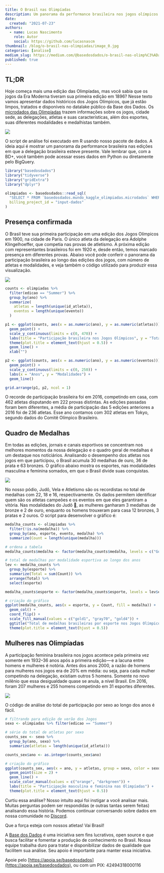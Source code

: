 ```yaml
---
title: O Brasil nas Olimpíadas
description: Um panorama da performance brasileira nos jogos olímpicos ao longo dos anos
date:
  created: "2021-07-23"
authors:
  - name: Lucas Nascimento
    role: Autor
    social: https://github.com/lucasnascm
thumbnail: /blog/o-brasil-nas-olimpiadas/image_0.jpg
categories: [analise]
medium_slug: https://medium.com/@basedosdados/o-brasil-nas-olimp%C3%ADadas-2a3f9960cc69
published: true
---
```


## TL;DR

Hoje começa mais uma edição das Olimpíadas, mas você sabia que os jogos da Era Moderna tiveram sua primeira edição em 1896? Nesse texto vamos apresentar dados históricos dos Jogos Olímpicos, que já estão limpos, tratados e disponíveis no datalake público da Base dos Dados. Os [microdados das Olimpíadas](/dataset/62f8cb83-ac37-48be-874b-b94dd92d3e2b?table=567b1ccd-d8c2-4616-bacb-cf5c0e7b8d89) trazem informações sobre os jogos, cidade sede, as delegações, atletas e suas características, além dos esportes, suas diferentes modalidades e medalhistas também.

<Image src="/blog/o-brasil-nas-olimpiadas/image_0.jpg"/>

O script de análise foi executado em R usando nosso pacote de dados. A ideia aqui é mostrar um panorama da performance brasileira nas edições em que a delegação brasileira esteve presente. Vale lembrar que, com a BD+, você também pode acessar esses dados em Python ou diretamente pelo BigQuery.

```r
library("basedosdados")
library("tidyverse")
library("gridExtra")
library("dplyr")

olimpiadas <- basedosdados::read_sql(
  "SELECT * FROM `basedosdados.mundo_kaggle_olimpiadas.microdados` WHERE delegacao = 'BRA'",
  billing_project_id = "input-dados"
)
```

## Presença confirmada

O Brasil teve sua primeira participação em uma edição dos Jogos Olímpicos em 1900, na cidade de Paris. O único atleta da delegação era Adolphe Klingelhoeffer, que competia nas provas de atletismo. A próxima edição com representantes brasileiros foi em 1920 e, desde então, temos marcado presença em diferentes provas. Abaixo você pode conferir o panorama da participação brasileira ao longo das edições dos jogos, com número de atletas e modalidades, e veja também o código utilizado para produzir essa visualização.

<Image src="/blog/o-brasil-nas-olimpiadas/image_1.png"/>

```r
counts <- olimpiadas %>%
  filter(edicao == "Summer") %>%
  group_by(ano) %>%
  summarize(
    atletas = length(unique(id_atleta)),
    eventos = length(unique(evento))
  )

p1 <- ggplot(counts, aes(x = as.numeric(ano), y = as.numeric(atletas))) +
  geom_point() +
  scale_y_continuous(limits = c(0, 470)) +
  labs(title = "Participação brasileira nos Jogos Olímpicos", y = "Total de atletas") +
  theme(plot.title = element_text(hjust = 0.5)) +
  geom_line() +
  xlab("")

p2 <- ggplot(counts, aes(x = as.numeric(ano), y = as.numeric(eventos))) +
  geom_point() +
  scale_y_continuous(limits = c(0, 250)) +
  labs(x = "Anos", y = "Modalidades") +
  geom_line()

grid.arrange(p1, p2, ncol = 1)
```

O recorde de participação brasileira foi em 2016, competindo em casa, com 462 atletas disputando em 222 provas distintas. As edições passadas foram bem diferentes, a média de participação das 5 edições anteriores a 2016 foi de 236 atletas. Esse ano contamos com 302 atletas em Tokyo, segundo dados do Comitê Olímpico Brasileiro.

## Quadro de Medalhas

Em todas as edições, jornais e canais esportivos se concentram nos melhores momentos da nossa delegação e o quadro geral de medalhas é um destaque nos noticiários. Analisando o desempenho dos atletas nos jogos em que participou, o Brasil acumula 30 medalhas de ouro, 36 de prata e 63 bronzes. O gráfico abaixo mostra os esportes, nas modalidades masculina e feminina somados, em que o Brasil divide suas conquistas.

<Image src="/blog/o-brasil-nas-olimpiadas/image_2.png"/>

No nosso pódio, Judô, Vela e Atletismo são os recordistas no total de medalhas com 22, 18 e 16, respectivamente. Os dados permitem identificar quem são os atletas campeões e os eventos em que eles garantiram a vitória. Nas modalidades do Judô 🥋, as mulheres ganharam 3 medalhas de bronze e 2 de ouro, enquanto os homens trouxeram para casa 12 bronzes, 3 pratas e 2 ouros. O script para desenvolver o gráfico é:

```r
medalha_counts <- olimpiadas %>%
  filter(!is.na(medalha)) %>%
  group_by(ano, esporte, evento, medalha) %>%
  summarize(Count = length(unique(medalha)))

# ordena a tabela
medalha_counts$medalha <- factor(medalha_counts$medalha, levels = c("Gold", "Silver", "Bronze"))

# total de medalhas por modalidade esportiva ao longo dos anos
lev <- medalha_counts %>%
  group_by(esporte) %>%
  summarize(Total = sum(Count)) %>%
  arrange(Total) %>%
  select(esporte)

medalha_counts$esporte <- factor(medalha_counts$esporte, levels = lev$esporte)

# criação do gráfico
ggplot(medalha_counts, aes(x = esporte, y = Count, fill = medalha)) +
  geom_col() +
  coord_flip() +
  scale_fill_manual(values = c("gold1", "gray70", "gold4")) +
  ggtitle("Total de medalhas brasileiras por esporte nos Jogos Olímpicos") +
  theme(plot.title = element_text(hjust = 0.5))
```

## Mulheres nas Olimpíadas

A participação feminina brasileira nos jogos acontece pela primeira vez somente em 1932–36 anos após a primeira edição — e a lacuna entre homens e mulheres é notória. Antes dos anos 2000, a razão de homens para mulheres nos jogos era de 20% em média: ou seja, para cada mulher competindo na delegação, existiam outros 5 homens. Somente no novo milênio que essa desigualdade quase se anula, a nível Brasil. Em 2016, foram 207 mulheres e 255 homens competindo em 31 esportes diferentes.

<Image src="/blog/o-brasil-nas-olimpiadas/image_3.png"/>

O código de análise do total de participação por sexo ao longo dos anos é fácil.

```r
# filtrando para edição de verão dos Jogos
sexo <- olimpiadas %>% filter(edicao == "Summer")

# série do total de atletas por sexo
counts_sex <- sexo %>%
  group_by(ano, sexo) %>%
  summarize(atletas = length(unique(id_atleta)))

counts_sex$ano <- as.integer(counts_sex$ano)

# criação do gráfico
ggplot(counts_sex, aes(x = ano, y = atletas, group = sexo, color = sexo)) +
  geom_point(size = 2) +
  geom_line() +
  scale_color_manual(values = c("orange", "darkgreen")) +
  labs(title = "Participação masculina e feminina nas Olimpíadas") +
  theme(plot.title = element_text(hjust = 0.5))
```

Curtiu essa análise? Nosso intuito aqui foi instigar a você analisar mais. Muitas perguntas podem ser respondidas (e outras tantas serem feitas) analisando essa história. Podemos continuar conversando sobre dados em nossa comunidade no [Discord](https://discord.com/invite/huKWpsVYx4).

Que a força esteja com nossos atletas! Vai Brasil!

A [Base dos Dados](/) é uma iniciativa sem fins lucrativos, open source e que busca facilitar e fomentar a produção de conhecimento no Brasil. Nossa equipe trabalha duro para tratar e disponibilizar dados de qualidade que facilitem sua análise. Seu apoio é importante para manter essa iniciativa.

Apoie pelo [https://apoia.se/basedosdados](https://apoia.se/basedosdados), ou com um PIX: 42494318000116
